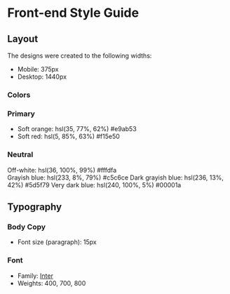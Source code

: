 # Front-end Style Guide

## Layout

The designs were created to the following widths:

- Mobile: 375px
- Desktop: 1440px

### Colors

### Primary

- Soft orange: hsl(35, 77%, 62%)        #e9ab53
- Soft red: hsl(5, 85%, 63%)            #f15e50

### Neutral

Off-white: hsl(36, 100%, 99%)           #fffdfa       
Grayish blue: hsl(233, 8%, 79%)         #c5c6ce
Dark grayish blue: hsl(236, 13%, 42%)   #5d5f79
Very dark blue: hsl(240, 100%, 5%)      #00001a

## Typography

### Body Copy

- Font size (paragraph): 15px

### Font

- Family: [Inter](https://fonts.google.com/specimen/Inter)
- Weights: 400, 700, 800
